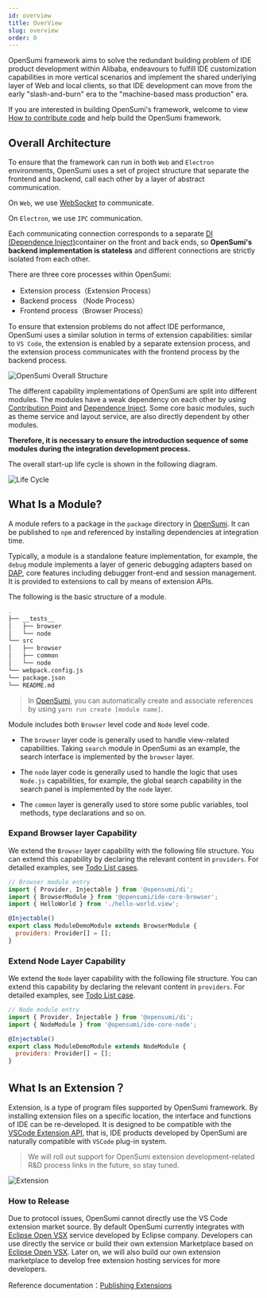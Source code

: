 ```yaml
---
id: overview
title: OverView
slug: overview
order: 0
---
```


OpenSumi framework aims to solve the redundant building problem of IDE product development within Alibaba, endeavours to fulfill IDE customization capabilities in more vertical scenarios and implement the shared underlying layer of Web and local clients, so that IDE development can move from the early "slash-and-burn" era to the "machine-based mass production" era.

If you are interested in building OpenSumi's framework, welcome to view [How to contribute code](../develop/how-to-contribute) and help build the OpenSumi framework.

## Overall Architecture

To ensure that the framework can run in both `Web` and `Electron` environments, OpenSumi uses a set of project structure that separate the frontend and backend, call each other by a layer of abstract communication.

On `Web`, we use [WebSocket](https://developer.mozilla.org/zh-CN/docs/Web/API/WebSocket) to communicate.

On `Electron`, we use `IPC` communication.

Each communicating connection corresponds to a separate [DI (Dependence Inject)](../develop/basic-design/dependence-injector)container on the front and back ends, so **OpenSumi's backend implementation is stateless** and different connections are strictly isolated from each other.

There are three core processes within OpenSumi:

- Extension process（Extension Process）
- Backend process （Node Process）
- Frontend process（Browser Process）
 
To ensure that extension problems do not affect IDE performance, OpenSumi uses a similar solution in terms of extension capabilities: similar to `VS Code`, the extension is enabled by a separate extension process, and the extension process communicates with the frontend process by the backend process.

![OpenSumi Overall Structure](https://img.alicdn.com/imgextra/i2/O1CN01qNPXUm1wbMFgrPieN_!!6000000006326-2-tps-1332-1180.png)

The different capability implementations of OpenSumi are split into different modules. The modules have a weak dependency on each other by using [Contribution Point](../develop/basic-design/contribution-point) and [Dependence Inject](../develop/basic-design/dependence-injector). Some core basic modules, such as theme service and layout service, are also directly dependent by other modules.

**Therefore, it is necessary to ensure the introduction sequence of some modules during the integration development process.**

The overall start-up life cycle is shown in the following diagram.

![Life Cycle](https://img.alicdn.com/imgextra/i4/O1CN01G6C1nf21GoZEzAlJk_!!6000000006958-2-tps-1564-874.png)

## What Is a Module?

A module refers to a package in the `package` directory in [OpenSumi](https://github.com/opensumi/core). It can be published to `npm` and referenced by installing dependencies at integration time.

Typically, a module is a standalone feature implementation, for example, the `debug` module implements a layer of generic debugging adapters based on [DAP](https://microsoft.github.io/debug-adapter-protocol/), core features including debugger front-end and session management. It is provided to extensions to call by means of extension APIs.

The following is the basic structure of a module.

```bash
.
├── __tests__
│   ├── browser
│   └── node
└── src
│   ├── browser
│   ├── common
│   └── node
└── webpack.config.js
└── package.json
└── README.md
```

> In [OpenSumi](https://github.com/opensumi/core), you can automatically create and associate references by using `yarn run create [module name]`.

Module includes both `Browser` level code and `Node` level code.

- The `browser` layer code is generally used to handle view-related capabilities. Taking `search` module in OpenSumi as an example, the search interface is implemented by the `browser` layer.

- The `node` layer code is generally used to handle the logic that uses `Node.js` capabilities, for example, the global search capability in the search panel is implemented by the `node` layer.

- The `common` layer is generally used to store some public variables, tool methods, type declarations and so on.

### Expand Browser layer Capability

We extend the `Browser` layer capability with the following file structure. You can extend this capability by declaring the relevant content in `providers`. For detailed examples, see [Todo List cases](../develop/sample/overview).

```javascript
// Browser module entry
import { Provider, Injectable } from '@opensumi/di';
import { BrowserModule } from '@opensumi/ide-core-browser';
import { HelloWorld } from './hello-world.view';

@Injectable()
export class ModuleDemoModule extends BrowserModule {
  providers: Provider[] = [];
}
```

### Extend Node Layer Capability

We extend the `Node` layer capability with the following file structure. You can extend this capability by declaring the relevant content in `providers`. For detailed examples, see [Todo List case](../develop/sample/overview).

```javascript
// Node module entry
import { Provider, Injectable } from '@opensumi/di';
import { NodeModule } from '@opensumi/ide-core-node';

@Injectable()
export class ModuleDemoModule extends NodeModule {
  providers: Provider[] = [];
}
```

## What Is an Extension？

Extension, is a type of program files supported by OpenSumi framework. By installing extension files on a specific location, the interface and functions of IDE can be re-developed. It is designed to be compatible with the [VSCode Extension API](https://code.visualstudio.com/api), that is, IDE products developed by OpenSumi are naturally compatible with `VSCode` plug-in system.

> We will roll out support for OpenSumi extension development-related R&D process links in the future, so stay tuned.

![Extension](https://img.alicdn.com/imgextra/i3/O1CN01gHphRQ26x18NyYeTz_!!6000000007727-2-tps-1156-800.png)

### How to Release

Due to protocol issues, OpenSumi cannot directly use the VS Code extension market source. By default OpenSumi currently integrates with [Eclipse Open VSX](https://www.eclipse.org/community/eclipse_newsletter/2020/march/1.php) service developed by Eclipse company. Developers can use directly the service or build their own extension Marketplace based on [Eclipse Open VSX](https://www.eclipse.org/community/eclipse_newsletter/2020/march/1.php). Later on, we will also build our own extension marketplace to develop free extension hosting services for more developers.

Reference documentation：[Publishing Extensions](https://github.com/eclipse/openvsx/wiki/Publishing-Extensions)

